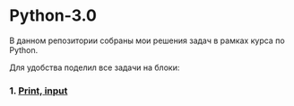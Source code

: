 # Python-3.0

В данном репозитории собраны мои решения задач в рамках курса по Python.


Для удобства поделил все задачи на блоки: 
### 1. [Print, input](https://github.com/YakushevDanila/Python-3.0/tree/main/print%2C%20input)
